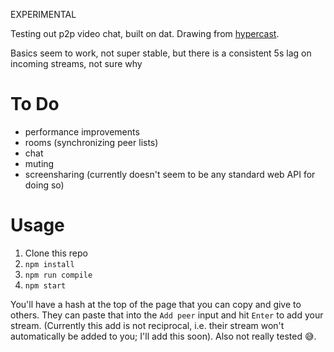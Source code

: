 EXPERIMENTAL

Testing out p2p video chat, built on dat. Drawing from [hypercast](https://github.com/louiscenter/hypercast).

Basics seem to work, not super stable, but there is a consistent 5s lag on incoming streams, not sure why

# To Do

- performance improvements
- rooms (synchronizing peer lists)
- chat
- muting
- screensharing (currently doesn't seem to be any standard web API for doing so)

# Usage

1. Clone this repo
2. `npm install`
3. `npm run compile`
4. `npm start`

You'll have a hash at the top of the page that you can copy and give to others. They can paste that into the `Add peer` input and hit `Enter` to add your stream. (Currently this add is not reciprocal, i.e. their stream won't automatically be added to you; I'll add this soon). Also not really tested 😅.